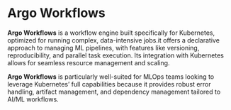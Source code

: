 # Argo Workflows 

**Argo Workflows** is a workflow engine built specifically for Kubernetes, optimized for running complex, data-intensive jobs.it offers a declarative approach to managing ML pipelines, with features like versioning, reproducibility, and parallel task execution. Its integration with Kubernetes allows for seamless resource management and scaling. 

 **Argo Workflows** is particularly well-suited for MLOps teams looking to leverage Kubernetes’ full capabilities because it provides robust error handling, artifact management, and dependency management tailored to AI/ML workflows.
